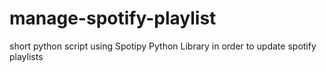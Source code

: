 # manage-spotify-playlist
short python script using Spotipy Python Library in order to update spotify playlists
